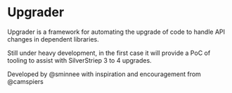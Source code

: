 Upgrader
========

Upgrader is a framework for automating the upgrade of code to handle API changes in dependent libraries.

Still under heavy development, in the first case it will provide a PoC of tooling to assist with SilverStriep 3 to 4 upgrades.

Developed by @sminnee with inspiration and encouragement from @camspiers
